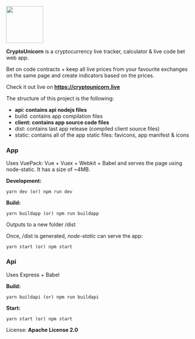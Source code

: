 
<img src="https://cryptounicorn.live/safari-pinned-tab.svg" width="100" height="100" />

**CryptoUnicorn** is a cryptocurrency live tracker, calculator & live code bet web app.

Bet on code contracts + keep all live prices from your favourite exchanges on the same page and create indicators based on the prices.


Check it out live on **https://cryptounicorn.live**

The structure of this project is the following:

- **api: contains api nodejs files**
- build: contains app compilation files
- **client: contains app source code files**
- dist: contains last app release (compiled client source files)
- static: contains all of the app static files: favicons, app manifest & icons

### App

Uses VuePack: Vue + Vuex + Webkit + Babel and serves the page using node-static. It has a size of ~4MB.

**Development:**

```shell
yarn dev (or) npm run dev
```

**Build:**

```
yarn buildapp (or) npm run buildapp
```

Outputs to a new folder /dist

Once, /dist is generated, *node-static* can serve the app:

```
yarn start (or) npm start
```

### Api

Uses Express + Babel

**Build:**

```
yarn buildapi (or) npm run buildapi
```

**Start:**

```
yarn start (or) npm start
```

License:  **Apache License 2.0**

